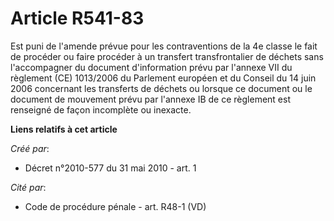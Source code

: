 # Article R541-83

Est puni de l'amende prévue pour les contraventions de la 4e classe le fait de procéder ou faire procéder à un transfert
transfrontalier de déchets sans l'accompagner du document d'information prévu par l'annexe VII du règlement (CE) 1013/2006 du
Parlement européen et du Conseil du 14 juin 2006 concernant les transferts de déchets ou lorsque ce document ou le document
de mouvement prévu par l'annexe IB de ce règlement est renseigné de façon incomplète ou inexacte.

**Liens relatifs à cet article**

_Créé par_:

  - Décret n°2010-577 du 31 mai 2010 - art. 1

_Cité par_:

  - Code de procédure pénale - art. R48-1 (VD)
